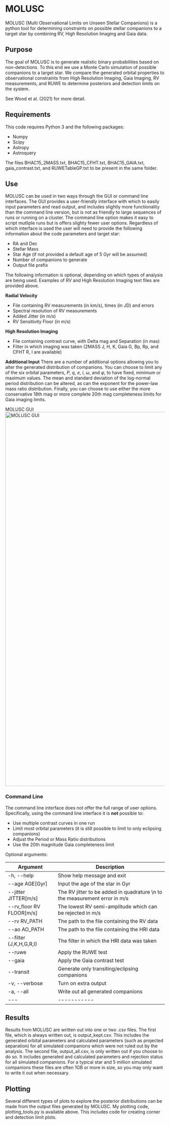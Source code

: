# MOLUSC
MOLUSC (Multi Observational Limits on Unseen Stellar Companions) is a python tool for determining constraints on possible stellar companions to a target star by combining RV, High Resolution Imaging and Gaia data.

## Purpose
The goal of MOLUSC is to generate realistic binary probabilities based on non-detections. To this end we use a Monte Carlo simulation of possible companions to a target star. We compare the generated orbital properties to observational constraints from High Resolution Imaging, Gaia Imaging, RV measurements, and RUWE to determine posteriors and detection limits on the system. 

See Wood et al. (2021) for more detail.

## Requirements
This code requires Python 3 and the following packages:
- Numpy
- Scipy
- Astropy
- Astroquery

The files BHAC15_2MASS.txt, BHAC15_CFHT.txt, BHAC15_GAIA.txt, gaia_contrast.txt, and RUWETableGP.txt to be present in the same folder.

## Use
MOLUSC can be used in two ways through the GUI or command line interfaces. The GUI provides a user-friendly interface with which to easily input parameters and read output, and includes slightly more functionality than the command line version, but is not as friendly to large sequences of runs or running on a cluster. The command line option makes it easy to script mutliple runs but is offers slighty fewer user options. 
Regardless of which interface is used the user will need to provide the following information about the code parameters and target star:
- RA and Dec
- Stellar Mass
- Star Age (if not provided a default age of 5 Gyr will be assumed)
- Number of companions to generate
- Output file prefix

The following information is optional, depending on which types of analysis are being used. Examples of RV and High Resolution Imaging text files are provided above.

**Radial Velocity**
- File containing RV measurements (in km/s), times (in JD) and errors
- Spectral resolution of RV measurements
- Added Jitter (in m/s)
- RV Sensitivity Floor (in m/s)

**High Resolution Imaging**
- File containing contrast curve, with Delta mag and Separation (in mas)
- Filter in which imaging was taken (2MASS J, H, K, Gaia G, Bp, Rp, and CFHT R, I are available)

**Additional Input**
There are a number of additional options allowing you to alter the generated distribution of companions. You can choose to limit any of the six orbital parameters, $P$, $q$, $e$, $i$, $\omega$, and $\varphi$, to have fixed, minimum or maximum values. The mean and standard deviation of the log-normal period distribution can be altered, as can the exponent for the power-law mass ratio distribution. Finally, you can choose to use either the more conservative 18th mag or more complete 20th mag completeness limits for Gaia imaging limits.

MOLUSC GUI
<img width="1180" alt="MOLUSC GUI" src="https://user-images.githubusercontent.com/64872115/115775317-bb648300-a380-11eb-9f91-2bf03128681a.png">

### Command Line
The command line interface does not offer the full range of user options. Specifically, using the command line interface it is **not** possible to:
- Use multiple contrast curves in one run
- Limit most orbital parameters (it is still possible to limit to only eclipsing companions)
- Adjust the Period or Mass Ratio distributions
- Use the 20th magnitude Gaia completeness limit

Optional arguments:

| Argument | Description |
| --- | ----------- |
| -h, --help | Show help message and exit |
| --age AGE[Gyr] | Input the age of the star in Gyr |
| --jitter JITTER[m/s] | The RV jitter to be added in quadrature \n to the measurement error in m/s |
| --rv_floor RV FLOOR[m/s] |  The lowest RV semi-amplitude which can be rejected in m/s |
| --rv RV_PATH | The path to the file containing the RV data |
| --ao AO_PATH | The path to the file containing the HRI data |
| --filter {J,K,H,G,R,I} | The filter in which the HRI data was taken |
| --ruwe | Apply the RUWE test |
| --gaia | Apply the Gaia contrast test |
| --transit | Generate only transiting/eclipsing companions |
| -v, --verbose | Turn on extra output |
| -a, --all | Write out all generated companions |
| --- | ----------- |
                      

## Results
Results from MOLUSC are written out into one or two .csv files. The first file, which is always written out, is output_kept.csv. This includes the generated orbital parameters and calculated parameters (such as projected separation) for all simulated companions which were not ruled out by the analysis.
The second file, output_all.csv, is only written out if you choose to do so. It includes generated and calculated parameters and  rejection status for all simulated companions. For a typical star and 5 million simulated companions these files are often 1GB or more in size, so you may only want to write it out when necessary.

## Plotting
Several different types of plots to explore the posterior distributions can be made from the output files generated by MOLUSC. My plotting code, plotting_tools.py is available above. This includes code for creating corner and detection limit plots.
